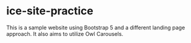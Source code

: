 # ice-site-practice
This is a sample website using Bootstrap 5 and a different landing page approach. It also aims to utilize Owl Carousels.
